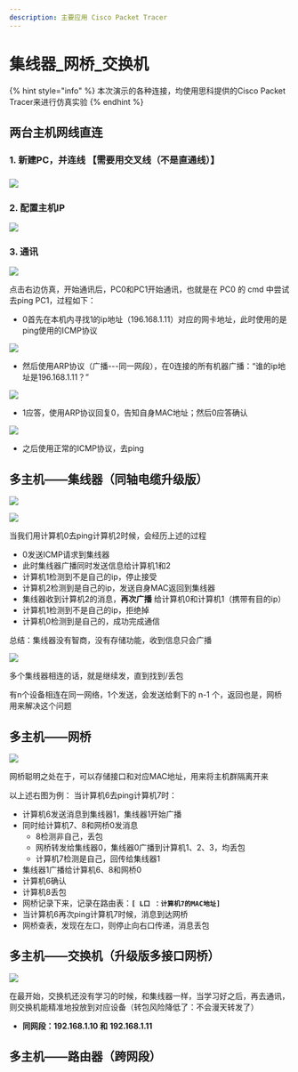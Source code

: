 ```yaml
---
description: 主要应用 Cisco Packet Tracer
---
```


# 集线器\_网桥\_交换机

{% hint style="info" %}
本次演示的各种连接，均使用思科提供的Cisco Packet Tracer来进行仿真实验
{% endhint %}

##  两台主机网线直连

###  1.  新建PC，并连线 【需要用交叉线（不是直通线）】

###  

![](.gitbook/assets/image%20%285%29.png)

###  2.  配置主机IP

![](.gitbook/assets/image%20%2818%29.png)

###  3.  通讯

![](.gitbook/assets/image%20%2819%29.png)

 点击右边仿真，开始通讯后，PC0和PC1开始通讯，也就是在 PC0 的 cmd 中尝试去ping PC1，过程如下：

* 0首先在本机内寻找1的ip地址（196.168.1.11）对应的网卡地址，此时使用的是ping使用的ICMP协议

![](.gitbook/assets/image%20%2835%29.png)

* 然后使用ARP协议（广播---同一网段），在0连接的所有机器广播：“谁的ip地址是196.168.1.11？”

![](.gitbook/assets/image%20%2828%29.png)

* 1应答，使用ARP协议回复0，告知自身MAC地址；然后0应答确认

![](.gitbook/assets/image%20%284%29.png)

* 之后使用正常的ICMP协议，去ping

##  多主机——集线器（同轴电缆升级版）

![](.gitbook/assets/image%20%2821%29.png)

![](.gitbook/assets/image%20%2814%29.png)

当我们用计算机0去ping计算机2时候，会经历上述的过程

* 0发送ICMP请求到集线器
* 此时集线器广播同时发送信息给计算机1和2
* 计算机1检测到不是自己的ip，停止接受
* 计算机2检测到是自己的ip，发送自身MAC返回到集线器
* 集线器收到计算机2的消息，**再次广播** 给计算机0和计算机1（携带有目的ip）
* 计算机1检测到不是自己的ip，拒绝掉
* 计算机0检测到是自己的，成功完成通信

 总结：集线器没有智商，没有存储功能，收到信息只会广播

![](.gitbook/assets/image%20%2815%29.png)

多个集线器相连的话，就是继续发，直到找到/丢包

 有n个设备相连在同一网络，1个发送，会发送给剩下的 n-1 个，返回也是，网桥用来解决这个问题

##  多主机——网桥

![](.gitbook/assets/image%20%2826%29.png)

网桥聪明之处在于，可以存储接口和对应MAC地址，用来将主机群隔离开来

以上述右图为例： 当计算机6去ping计算机7时：

* 计算机6发送消息到集线器1，集线器1开始广播
* 同时给计算机7、8和网桥0发消息
  * 8检测非自己，丢包
  * 网桥转发给集线器0，集线器0广播到计算机1、2、3，均丢包
  * 计算机7检测是自己，回传给集线器1
*  集线器1广播给计算机6、8和网桥0
  * 计算机6确认
  * 计算机8丢包
  * 网桥记录下来，记录在路由表：**`[ L口 ：计算机7的MAC地址]`**
* 当计算机6再次ping计算机7时候，消息到达网桥
* 网桥查表，发现在左口，则停止向右口传递，消息丢包     

## 多主机——交换机（升级版多接口网桥）

![](.gitbook/assets/image%20%2830%29.png)

在最开始，交换机还没有学习的时候，和集线器一样，当学习好之后，再去通讯，则交换机能精准地投放到对应设备（转包风险降低了：不会漫天转发了）

* **同网段：192.168.1.10 和**  **192.168.1.11**

    

## 多主机——路由器（跨网段）                                

